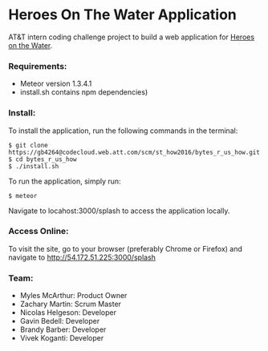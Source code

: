 # Heroes On The Water Application

AT&T intern coding challenge project to build a web application for [Heroes on the Water](http://heroesonthewater.org/).

### Requirements:

- Meteor version 1.3.4.1
- install.sh contains npm dependencies)

### Install:

To install the application, run the following commands in the terminal:

```
$ git clone https://gb4264@codecloud.web.att.com/scm/st_how2016/bytes_r_us_how.git
$ cd bytes_r_us_how
$ ./install.sh
```

To run the application, simply run:

```
$ meteor
```

Navigate to locahost:3000/splash to access the application locally.

### Access Online:

To visit the site, go to your browser (preferably Chrome or Firefox) and navigate to http://54.172.51.225:3000/splash

### Team:

- Myles McArthur: Product Owner
- Zachary Martin: Scrum Master
- Nicolas Helgeson: Developer
- Gavin Bedell: Developer
- Brandy Barber: Developer
- Vivek Koganti: Developer
